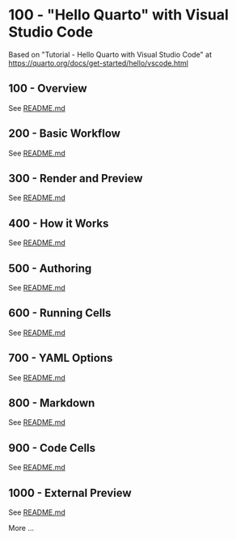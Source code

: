 # 100 - "Hello Quarto" with Visual Studio Code

Based on "Tutorial - Hello Quarto with Visual Studio Code" at https://quarto.org/docs/get-started/hello/vscode.html

## 100 - Overview

See [README.md](./100/README.md)

## 200 - Basic Workflow

See [README.md](./200/README.md)

## 300 - Render and Preview

See [README.md](./300/README.md)

## 400 - How it Works

See [README.md](./400/README.md)

## 500 - Authoring

See [README.md](./500/README.md)

## 600 - Running Cells

See [README.md](./600/README.md)

## 700 - YAML Options

See [README.md](./700/README.md)

## 800 - Markdown

See [README.md](./800/README.md)

## 900 - Code Cells

See [README.md](./900/README.md)

## 1000 - External Preview

See [README.md](./1000/README.md)

More ...
